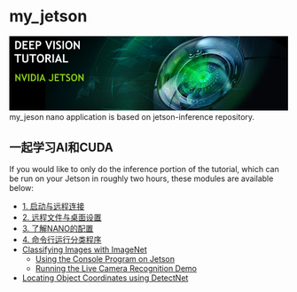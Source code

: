 # my_jetson
<img src="https://github.com/dusty-nv/jetson-inference/raw/master/docs/images/deep-vision-header.jpg">
my_jeson nano application is based on jetson-inference repository.

## 一起学习AI和CUDA

If you would like to only do the inference portion of the tutorial, which can be run on your Jetson in roughly two hours, these modules are available below:

* [1. 启动与远程连接](docs/jetpack-setup-and-samba.md)
* [2. 远程文件与桌面设置](docs/LocaldiskMap.md)
* [3. 了解NANO的配置](docs/learn_nano_config.md)
* [4. 命令行运行分类程序](docs/build_and_run_terminal_app.md)
* [Classifying Images with ImageNet](docs/imagenet-console-2.md)
	* [Using the Console Program on Jetson](docs/imagenet-console-2.md)
	* [Running the Live Camera Recognition Demo](docs/imagenet-camera-2.md)
* [Locating Object Coordinates using DetectNet](docs/detectnet-console-2.md)




